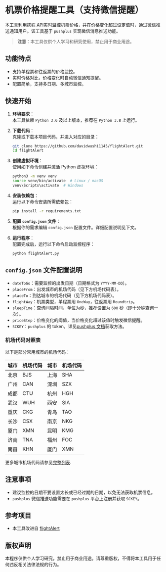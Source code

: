
# 机票价格提醒工具（支持微信提醒）

本工具利用[携程 API](https://github.com/liangen1/-xiechengjipiao_aip)实时监控机票价格，并在价格变化超过设定值时，通过微信推送通知用户。该工具基于 `pushplus` 实现微信消息推送功能。

> **注意**：本工具仅供个人学习和研究使用，禁止用于商业用途。

## 功能特点

- 支持单程票和往返票的价格监控。
- 实时价格对比，价格变化时自动微信通知提醒。
- 配置简单，支持多日期、多城市监控。

## 快速开始

1. **环境要求**：  
   本工具依赖 `Python 3.6` 及以上版本，推荐在 `Python 3.8` 上运行。

2. **下载代码**：  
   克隆或下载本项目代码，并进入对应的目录：

   ```bash
   git clone https://github.com/davidwushi1145/flightAlert.git
   cd flightAlert
   ```

3. **创建虚拟环境**：  
   使用如下命令创建并激活 Python 虚拟环境：

   ```bash
   python3 -m venv venv
   source venv/bin/activate  # Linux / macOS
   venv\Scripts\activate  # Windows
   ```

4. **安装依赖包**：  
   运行以下命令安装所需依赖包：

   ```bash
   pip install -r requirements.txt
   ```

5. **配置 `config.json` 文件**：  
   根据你的需求编辑 `config.json` 配置文件。详细配置说明见下文。

6. **运行程序**：  
   配置完成后，运行以下命令启动监控程序：

   ```bash
   python flightAlert.py
   ```

## `config.json` 文件配置说明

- `dateToGo`：需要监控的出发日期（日期格式为 `YYYY-MM-DD`）。
- `placeFrom`：出发城市的机场代码（见下方机场代码表）。
- `placeTo`：到达城市的机场代码（见下方机场代码表）。
- `flightWay`：机票类型，单程票用 `OneWay`，往返票用 `Roundtrip`。
- `sleepTime`：查询间隔时间，单位为秒，推荐设置为 `600` 秒（即十分钟查询一次）。
- `priceStep`：价格变化的阈值，当价格变化超过该值时触发微信提醒。
- `SCKEY`：`pushplus` 的 token，详见[pushplus 文档](https://www.pushplus.plus/doc/)获取方法。

### 机场代码对照表

以下是部分常用城市的机场代码：

| 城市   | 机场代码 | 城市   | 机场代码 |
| ------ | -------- | ------ | -------- |
| 北京   | BJS      | 上海   | SHA      |
| 广州   | CAN      | 深圳   | SZX      |
| 成都   | CTU      | 杭州   | HGH      |
| 武汉   | WUH      | 西安   | SIA      |
| 重庆   | CKG      | 青岛   | TAO      |
| 长沙   | CSX      | 南京   | NKG      |
| 厦门   | XMN      | 昆明   | KMG      |
| 济南   | TNA      | 福州   | FOC      |
| 南昌   | KHN      | 厦门   | XMN      |

更多城市机场代码请参见[完整列表](https://www.iata.org/en/publications/directories/code-search/).

## 注意事项

- 建议监控的日期不要设置太长或已经过期的日期，以免无法获取机票信息。
- `pushplus` 微信推送功能需要在 `pushplus` 平台上注册并获取 `SCKEY`。

## 参考项目

- 本工具改进自 [flightAlert](https://github.com/omegatao/flightAlert)

## 版权声明

本程序仅供个人学习研究，禁止用于商业用途。请尊重版权，不得将本工具用于任何违反相关法律法规的行为。

